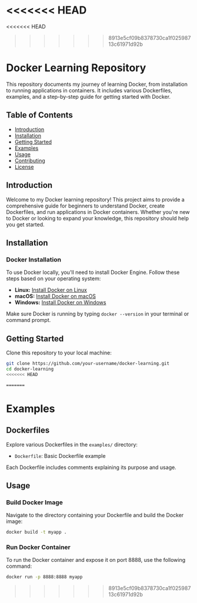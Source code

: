 <<<<<<< HEAD
=======
<<<<<<< HEAD
>>>>>>> 8913e5cf09b8378730ca1f02598713c61971d92b
# Docker Learning Repository

This repository documents my journey of learning Docker, from installation to running applications in containers. It includes various Dockerfiles, examples, and a step-by-step guide for getting started with Docker.

## Table of Contents

- [Introduction](#introduction)
- [Installation](#installation)
- [Getting Started](#getting-started)
- [Examples](#examples)
- [Usage](#usage)
- [Contributing](#contributing)
- [License](#license)

## Introduction

Welcome to my Docker learning repository! This project aims to provide a comprehensive guide for beginners to understand Docker, create Dockerfiles, and run applications in Docker containers. Whether you're new to Docker or looking to expand your knowledge, this repository should help you get started.

## Installation

### Docker Installation

To use Docker locally, you'll need to install Docker Engine. Follow these steps based on your operating system:

- **Linux:** [Install Docker on Linux](https://docs.docker.com/engine/install/)
- **macOS:** [Install Docker on macOS](https://docs.docker.com/desktop/mac/install/)
- **Windows:** [Install Docker on Windows](https://docs.docker.com/desktop/windows/install/)

Make sure Docker is running by typing `docker --version` in your terminal or command prompt.

## Getting Started

Clone this repository to your local machine:

```bash
git clone https://github.com/your-username/docker-learning.git
cd docker-learning
<<<<<<< HEAD

=======
```
# Examples
## Dockerfiles

Explore various Dockerfiles in the `examples/` directory:

- `Dockerfile`: Basic Dockerfile example


Each Dockerfile includes comments explaining its purpose and usage.

## Usage

### Build Docker Image

Navigate to the directory containing your Dockerfile and build the Docker image:

```bash
docker build -t myapp .
```

### Run Docker Container

To run the Docker container and expose it on port 8888, use the following command:

```bash
docker run -p 8888:8888 myapp
```
>>>>>>> 8913e5cf09b8378730ca1f02598713c61971d92b
